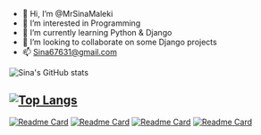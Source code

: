 - 👋 Hi, I’m @MrSinaMaleki
- 👀 I’m interested in Programming
- 🌱 I’m currently learning Python & Django
- 💞️ I’m looking to collaborate on some Django projects
- 📫 Sina67631@gmail.com

![Sina's GitHub stats](https://github-readme-stats.vercel.app/api?username=MrSinaMaleki&show_icons=true&theme=transparent)

[![Top Langs](https://github-readme-stats.vercel.app/api/top-langs/?username=MrSInaMaleki&layout=donut&theme=transparent)](https://github.com/anuraghazra/github-readme-stats)
---

[![Readme Card](https://github-readme-stats.vercel.app/api/pin/?username=MrSinaMaleki&repo=Pharmacy&theme=dark)](https://github.com/MrSinaMaleki/Pharmacy)
[![Readme Card](https://github-readme-stats.vercel.app/api/pin/?username=MrSinaMaleki&repo=Online-coffee-shop&theme=dark)](https://github.com/MrSinaMaleki/Online-coffee-shop)
[![Readme Card](https://github-readme-stats.vercel.app/api/pin/?username=MrSinaMaleki&repo=Music-Scraper-Django&theme=dark)](https://github.com/MrSinaMaleki/Music-Scraper-Django)
[![Readme Card](https://github-readme-stats.vercel.app/api/pin/?username=MrSinaMaleki&repo=Torobche&theme=dark)](https://github.com/MrSinaMaleki/Music-Scraper-Django)

